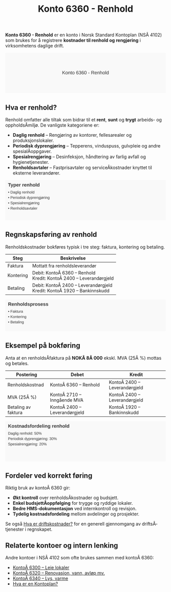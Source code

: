 ﻿---
title: "Konto 6360 - Renhold"
meta_title: "6360-renhold"
meta_description: '**Konto 6360 - Renhold** er en konto i Norsk Standard Kontoplan (NSÂ 4102) som brukes for å registrere **kostnader til renhold og rengjøring** i virksomhetens...'
slug: 6360-renhold
type: blog
layout: pages/single
---

**Konto 6360 - Renhold** er en konto i Norsk Standard Kontoplan (NSÂ 4102) som brukes for å registrere **kostnader til renhold og rengjøring** i virksomhetens daglige drift.

![Illustrasjon av konto 6360 Renhold](6360-renhold-image.svg)

## Hva er renhold?

Renhold omfatter alle tiltak som bidrar til et **rent**, **sunt** og **trygt** arbeids- og oppholdsÂ­miljø. De vanligste kategoriene er:

* **Daglig renhold** – Rengjøring av kontorer, fellesarealer og produksjonslokaler.
* **Periodisk dyprengjøring** – Tepperens, vinduspuss, gulvpleie og andre spesialÂ­oppgaver.
* **Spesialrengjøring** – Desinfeksjon, håndtering av farlig avfall og hygienetjenester.
* **Renholdsavtaler** – Fastprisavtaler og serviceÂ­kostnader knyttet til eksterne leverandører.

![Typer renhold](renholdstyper.svg)

## Regnskapsføring av renhold

Renholdskostnader bokføres typisk i tre steg: faktura, kontering og betaling.

| Steg      | Beskrivelse                                               |
|-----------|-----------------------------------------------------------|
| Faktura   | Mottatt fra renholdsleverandør                            |
| Kontering | Debit: KontoÂ 6360 – Renhold<br>Kredit: KontoÂ 2400 – Leverandørgjeld |
| Betaling  | Debit: KontoÂ 2400 – Leverandørgjeld<br>Kredit: KontoÂ 1920 – Bankinnskudd |

![Renholdsprosess](renholdsprosess.svg)

## Eksempel på bokføring

Anta at en renholdsÂ­faktura på **NOKÂ 8Â 000** ekskl. MVA (25Â %) mottas og betales.

| Postering                | Debet                    | Kredit                      |
|--------------------------|--------------------------|-----------------------------|
| Renholdskostnad          | KontoÂ 6360 – Renhold     | KontoÂ 2400 – Leverandørgjeld|
| MVA (25Â %)               | KontoÂ 2710 – Inngående MVA| KontoÂ 2400 – Leverandørgjeld|
| Betaling av faktura      | KontoÂ 2400 – Leverandørgjeld| KontoÂ 1920 – Bankinnskudd   |

![Kostnadsfordeling renhold](kostnadsfordeling-renhold.svg)

## Fordeler ved korrekt føring

Riktig bruk av kontoÂ 6360 gir:

* **Økt kontroll** over renholdsÂ­kostnader og budsjett.
* **Enkel budsjettÂ­oppfølging** for trygge og ryddige lokaler.
* **Bedre HMS-dokumentasjon** ved internkontroll og revisjon.
* **Tydelig kostnadsfordeling** mellom avdelinger og prosjekter.

Se også [Hva er driftskostnader?](/blogs/regnskap/hva-er-driftskostnader "Hva er Driftskostnader?") for en generell gjennomgang av driftsÂ­tjenester i regnskapet.

## Relaterte kontoer og intern lenking

Andre kontoer i NSÂ 4102 som ofte brukes sammen med kontoÂ 6360:

* [KontoÂ 6300 – Leie lokaler](/blogs/kontoplan/6300-leie-lokaler "KontoÂ 6300 – Leie lokaler")
* [KontoÂ 6320 – Renovasjon, vann, avløp mv.](/blogs/kontoplan/6320-renovasjon-vann-avlop-mv "KontoÂ 6320 – Renovasjon, vann, avløp mv.")
* [KontoÂ 6340 – Lys, varme](/blogs/kontoplan/6340-lys-varme "KontoÂ 6340 – Lys, varme")
* [Hva er en Kontoplan?](/blogs/regnskap/hva-er-kontoplan "Hva er en Kontoplan? Komplett Guide til Kontoplaner i Norsk Regnskap")






